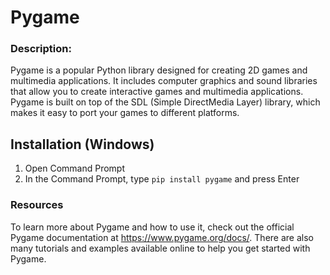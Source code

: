 # Pygame
### Description: 
Pygame is a popular Python library designed for creating 2D games and multimedia applications. It includes computer graphics and sound libraries that allow you to create interactive games and multimedia applications. Pygame is built on top of the SDL (Simple DirectMedia Layer) library, which makes it easy to port your games to different platforms.

## Installation (Windows)
1. Open Command Prompt
2. In the Command Prompt, type `pip install pygame` and press Enter

### Resources
To learn more about Pygame and how to use it, check out the official Pygame documentation at https://www.pygame.org/docs/. There are also many tutorials and examples available online to help you get started with Pygame.
